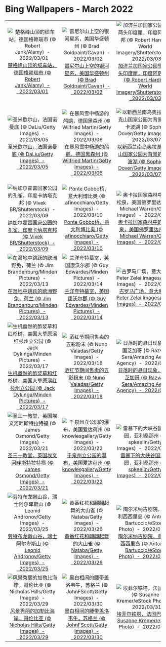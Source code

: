 # Bing Wallpapers - March 2022

| | | | |
|:-------------------------:|:-------------------------:|:-------------------------:|:-------------------------:|
| ![楚格峰山顶的缆车站，德国格赖瑙市 (© Robert Jank/Alamy)  -  2022/03/01](https://cn.bing.com/th?id=OHR.ZugspitzeGipfelstation_ZH-CN6120971585_UHD.jpg&w=480)[楚格峰山顶的缆车站，德国格赖瑙市 (© Robert Jank/Alamy)  -  2022/03/01](https://cn.bing.com/th?id=OHR.ZugspitzeGipfelstation_ZH-CN6120971585_UHD.jpg) | ![雷尼尔山上空的银河星系，美国华盛顿州 (© Brad Goldpaint/Cavan)  -  2022/03/02](https://cn.bing.com/th?id=OHR.MoonlightRainier_ZH-CN6263832605_UHD.jpg&w=480)[雷尼尔山上空的银河星系，美国华盛顿州 (© Brad Goldpaint/Cavan)  -  2022/03/02](https://cn.bing.com/th?id=OHR.MoonlightRainier_ZH-CN6263832605_UHD.jpg) | ![加济兰加国家公园里的两头印度犀，印度阿萨姆邦 (© Robert Harding World Imagery/Shutterstock)  -  2022/03/03](https://cn.bing.com/th?id=OHR.RhinocerosUnicornis_ZH-CN6380546992_UHD.jpg&w=480)[加济兰加国家公园里的两头印度犀，印度阿萨姆邦 (© Robert Harding World Imagery/Shutterstock)  -  2022/03/03](https://cn.bing.com/th?id=OHR.RhinocerosUnicornis_ZH-CN6380546992_UHD.jpg) | ![佩格尼茨河上的葡萄酒窖，德国纽伦堡 (© Reinhard Schmid/Huber/eStock Photo)  -  2022/03/04](https://cn.bing.com/th?id=OHR.WeinstadelNuernberg_ZH-CN6448054345_UHD.jpg&w=480)[佩格尼茨河上的葡萄酒窖，德国纽伦堡 (© Reinhard Schmid/Huber/eStock Photo)  -  2022/03/04](https://cn.bing.com/th?id=OHR.WeinstadelNuernberg_ZH-CN6448054345_UHD.jpg) |
| ![圣米歇尔山，法国诺曼底 (© DaLiu/Getty Images)  -  2022/03/05](https://cn.bing.com/th?id=OHR.NormandyMont_ZH-CN6657762215_UHD.jpg&w=480)[圣米歇尔山，法国诺曼底 (© DaLiu/Getty Images)  -  2022/03/05](https://cn.bing.com/th?id=OHR.NormandyMont_ZH-CN6657762215_UHD.jpg) | ![在暴风雪中畅游的鸬鹚，德国黑森州 (© Wilfried Martin/Getty Images)  -  2022/03/06](https://cn.bing.com/th?id=OHR.GreatCormorants_ZH-CN6811149253_UHD.jpg&w=480)[在暴风雪中畅游的鸬鹚，德国黑森州 (© Wilfried Martin/Getty Images)  -  2022/03/06](https://cn.bing.com/th?id=OHR.GreatCormorants_ZH-CN6811149253_UHD.jpg) | ![以新西兰南岛奥拉基/库克山国家公园为背景的特卡波湖 (© Sophie Dover/Getty Images)  -  2022/03/07](https://cn.bing.com/th?id=OHR.NZTekapo_ZH-CN6919300257_UHD.jpg&w=480)[以新西兰南岛奥拉基/库克山国家公园为背景的特卡波湖 (© Sophie Dover/Getty Images)  -  2022/03/07](https://cn.bing.com/th?id=OHR.NZTekapo_ZH-CN6919300257_UHD.jpg) | ![蒂内河畔圣艾蒂安小镇，法国阿尔卑斯省  (© CAVALIER Michel/hemis.fr/Alamy Stock Photo)  -  2022/03/08](https://cn.bing.com/th?id=OHR.Mercantour_ZH-CN7208180454_UHD.jpg&w=480)[蒂内河畔圣艾蒂安小镇，法国阿尔卑斯省  (© CAVALIER Michel/hemis.fr/Alamy Stock Photo)  -  2022/03/08](https://cn.bing.com/th?id=OHR.Mercantour_ZH-CN7208180454_UHD.jpg) |
| ![纳加尔霍雷国家公园的孔雀，印度卡纳塔克邦 (© Vivek BR/Shutterstock)  -  2022/03/09](https://cn.bing.com/th?id=OHR.PeacockNagarahole_ZH-CN7404674152_UHD.jpg&w=480)[纳加尔霍雷国家公园的孔雀，印度卡纳塔克邦 (© Vivek BR/Shutterstock)  -  2022/03/09](https://cn.bing.com/th?id=OHR.PeacockNagarahole_ZH-CN7404674152_UHD.jpg) | ![Ponte Gobbo桥，意大利博比奥 (© afinocchiaro/Getty Images)  -  2022/03/10](https://cn.bing.com/th?id=OHR.BobbioItaly_ZH-CN7993515424_UHD.jpg&w=480)[Ponte Gobbo桥，意大利博比奥 (© afinocchiaro/Getty Images)  -  2022/03/10](https://cn.bing.com/th?id=OHR.BobbioItaly_ZH-CN7993515424_UHD.jpg) | ![奥卡拉国家森林中的杜松泉，美国佛罗里达州 (© Michael Warren/Getty Images)  -  2022/03/11](https://cn.bing.com/th?id=OHR.OcalaNF_ZH-CN1112502059_UHD.jpg&w=480)[奥卡拉国家森林中的杜松泉，美国佛罗里达州 (© Michael Warren/Getty Images)  -  2022/03/11](https://cn.bing.com/th?id=OHR.OcalaNF_ZH-CN1112502059_UHD.jpg) | ![鸟瞰视角下的布雷阿岛，法国阿摩尔滨海省 (© LECLERCQ Olivier/hemis.fr/Alamy)  -  2022/03/12](https://cn.bing.com/th?id=OHR.BrehatIsland_ZH-CN6015596530_UHD.jpg&w=480)[鸟瞰视角下的布雷阿岛，法国阿摩尔滨海省 (© LECLERCQ Olivier/hemis.fr/Alamy)  -  2022/03/12](https://cn.bing.com/th?id=OHR.BrehatIsland_ZH-CN6015596530_UHD.jpg) |
| ![在湿地中跳跃的欧洲野兔，荷兰 (© Jim Brandenburg/Minden Pictures)  -  2022/03/13](https://cn.bing.com/th?id=OHR.SpringForward_ZH-CN6154174266_UHD.jpg&w=480)[在湿地中跳跃的欧洲野兔，荷兰 (© Jim Brandenburg/Minden Pictures)  -  2022/03/13](https://cn.bing.com/th?id=OHR.SpringForward_ZH-CN6154174266_UHD.jpg) | ![兰洋夸特墓室，英国康沃尔郡 (© Guy Edwardes/Minden Pictures)  -  2022/03/14](https://cn.bing.com/th?id=OHR.LanyonQuoit_ZH-CN6278576563_UHD.jpg&w=480)[兰洋夸特墓室，英国康沃尔郡 (© Guy Edwardes/Minden Pictures)  -  2022/03/14](https://cn.bing.com/th?id=OHR.LanyonQuoit_ZH-CN6278576563_UHD.jpg) | ![古罗马广场，意大利 (© Peter Zelei Images/Getty Images)  -  2022/03/15](https://cn.bing.com/th?id=OHR.RomanView_ZH-CN6469652448_UHD.jpg&w=480)[古罗马广场，意大利 (© Peter Zelei Images/Getty Images)  -  2022/03/15](https://cn.bing.com/th?id=OHR.RomanView_ZH-CN6469652448_UHD.jpg) | ![扶着树干的大熊猫，四川卧龙国家级自然保护区 (© Katherine Feng/Minden Pictures)  -  2022/03/16](https://cn.bing.com/th?id=OHR.PandaDay_ZH-CN6584061291_UHD.jpg&w=480)[扶着树干的大熊猫，四川卧龙国家级自然保护区 (© Katherine Feng/Minden Pictures)  -  2022/03/16](https://cn.bing.com/th?id=OHR.PandaDay_ZH-CN6584061291_UHD.jpg) |
| ![生机盎然的酢浆草和红杉树，美国大草原溪红杉州立公园 (© Jack Dykinga/Minden Pictures)  -  2022/03/17](https://cn.bing.com/th?id=OHR.Shamrocks_ZH-CN6712957522_UHD.jpg&w=480)[生机盎然的酢浆草和红杉树，美国大草原溪红杉州立公园 (© Jack Dykinga/Minden Pictures)  -  2022/03/17](https://cn.bing.com/th?id=OHR.Shamrocks_ZH-CN6712957522_UHD.jpg) | ![洒红节期间售卖的五彩粉末 (© Nuno Valadas/Getty Images)  -  2022/03/18](https://cn.bing.com/th?id=OHR.Holi2022_ZH-CN2265496434_UHD.jpg&w=480)[洒红节期间售卖的五彩粉末 (© Nuno Valadas/Getty Images)  -  2022/03/18](https://cn.bing.com/th?id=OHR.Holi2022_ZH-CN2265496434_UHD.jpg) | ![日落时的悬日现象，美国芝加哥 (© Razvan Sera/Amazing Aerial Agency)  -  2022/03/19](https://cn.bing.com/th?id=OHR.Chicagohenge_ZH-CN7070361892_UHD.jpg&w=480)[日落时的悬日现象，美国芝加哥 (© Razvan Sera/Amazing Aerial Agency)  -  2022/03/19](https://cn.bing.com/th?id=OHR.Chicagohenge_ZH-CN7070361892_UHD.jpg) | ![鲜艳多彩的爪哇树蛙，印度尼西亚 (© kuritafsheen/Getty Images)  -  2022/03/20](https://cn.bing.com/th?id=OHR.WorldFrogDay_ZH-CN7191299445_UHD.jpg&w=480)[鲜艳多彩的爪哇树蛙，印度尼西亚 (© kuritafsheen/Getty Images)  -  2022/03/20](https://cn.bing.com/th?id=OHR.WorldFrogDay_ZH-CN7191299445_UHD.jpg) |
| ![圣三一教堂，英国埃文河畔斯特拉特福 (© James Osmond/Getty Images)  -  2022/03/21](https://cn.bing.com/th?id=OHR.TheBard_ZH-CN7318156185_UHD.jpg&w=480)[圣三一教堂，英国埃文河畔斯特拉特福 (© James Osmond/Getty Images)  -  2022/03/21](https://cn.bing.com/th?id=OHR.TheBard_ZH-CN7318156185_UHD.jpg) | ![千泉州立公园的瀑布，美国爱达荷州 (© knowlesgallery/Getty Images)  -  2022/03/22](https://cn.bing.com/th?id=OHR.ThousandSprings_ZH-CN7431323804_UHD.jpg&w=480)[千泉州立公园的瀑布，美国爱达荷州 (© knowlesgallery/Getty Images)  -  2022/03/22](https://cn.bing.com/th?id=OHR.ThousandSprings_ZH-CN7431323804_UHD.jpg) | ![雷暴下的大峡谷国家公园，亚利桑那州 (© spkeelin/Getty Images)  -  2022/03/23](https://cn.bing.com/th?id=OHR.GCThunderstorm_ZH-CN7535350453_UHD.jpg&w=480)[雷暴下的大峡谷国家公园，亚利桑那州 (© spkeelin/Getty Images)  -  2022/03/23](https://cn.bing.com/th?id=OHR.GCThunderstorm_ZH-CN7535350453_UHD.jpg) | ![小窝中安睡的欧亚红松鼠，苏格兰高地 (© Neil Anderson/Minden Pictures)  -  2022/03/24](https://cn.bing.com/th?id=OHR.SquirrelNesting_ZH-CN7673817247_UHD.jpg&w=480)[小窝中安睡的欧亚红松鼠，苏格兰高地 (© Neil Anderson/Minden Pictures)  -  2022/03/24](https://cn.bing.com/th?id=OHR.SquirrelNesting_ZH-CN7673817247_UHD.jpg) |
| ![劳特布龙嫩山谷，瑞士阿尔卑斯山 (© Leonid Andronov/Getty Images)  -  2022/03/25](https://cn.bing.com/th?id=OHR.Rivendell_ZH-CN6669549862_UHD.jpg&w=480)[劳特布龙嫩山谷，瑞士阿尔卑斯山 (© Leonid Andronov/Getty Images)  -  2022/03/25](https://cn.bing.com/th?id=OHR.Rivendell_ZH-CN6669549862_UHD.jpg) | ![黄番红花和翩翩起舞的大山雀 (© Nataba/Getty Images)  -  2022/03/26](https://cn.bing.com/th?id=OHR.YellowCrocuses_ZH-CN6617862337_UHD.jpg&w=480)[黄番红花和翩翩起舞的大山雀 (© Nataba/Getty Images)  -  2022/03/26](https://cn.bing.com/th?id=OHR.YellowCrocuses_ZH-CN6617862337_UHD.jpg) | ![陶尔米纳古剧院，意大利西西里岛 (© Antonino Bartuccio/eStock Photo)  -  2022/03/27](https://cn.bing.com/th?id=OHR.TeatroAntico_ZH-CN7370959605_UHD.jpg&w=480)[陶尔米纳古剧院，意大利西西里岛 (© Antonino Bartuccio/eStock Photo)  -  2022/03/27](https://cn.bing.com/th?id=OHR.TeatroAntico_ZH-CN7370959605_UHD.jpg) | ![河内藤园里梦幻的紫藤花，日本北九州市 (© Steve Tan C K Photography/Getty Images)  -  2022/03/28](https://cn.bing.com/th?id=OHR.Kawachi_ZH-CN6964965791_UHD.jpg&w=480)[河内藤园里梦幻的紫藤花，日本北九州市 (© Steve Tan C K Photography/Getty Images)  -  2022/03/28](https://cn.bing.com/th?id=OHR.Kawachi_ZH-CN6964965791_UHD.jpg) |
| ![风景秀丽的加勒比海岸，哥伦比亚 (© Nicholas Hills/Getty Images)  -  2022/03/29](https://cn.bing.com/th?id=OHR.Buritaca_ZH-CN7178457066_UHD.jpg&w=480)[风景秀丽的加勒比海岸，哥伦比亚 (© Nicholas Hills/Getty Images)  -  2022/03/29](https://cn.bing.com/th?id=OHR.Buritaca_ZH-CN7178457066_UHD.jpg) | ![黑白相间的腰带盖洛韦牛，苏格兰 (© JohnFScott/Getty Images)  -  2022/03/30](https://cn.bing.com/th?id=OHR.BeltedGalloway_ZH-CN8570849064_UHD.jpg&w=480)[黑白相间的腰带盖洛韦牛，苏格兰 (© JohnFScott/Getty Images)  -  2022/03/30](https://cn.bing.com/th?id=OHR.BeltedGalloway_ZH-CN8570849064_UHD.jpg) | ![埃菲尔铁塔，法国巴黎 (© Susanne Kremer/eStock Photo)  -  2022/03/31](https://cn.bing.com/th?id=OHR.AnniEiffel_ZH-CN8273124420_UHD.jpg&w=480)[埃菲尔铁塔，法国巴黎 (© Susanne Kremer/eStock Photo)  -  2022/03/31](https://cn.bing.com/th?id=OHR.AnniEiffel_ZH-CN8273124420_UHD.jpg) |  |

